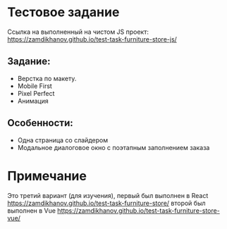 # Тестовое задание

Ссылка на выполненный на чистом JS проект: https://zamdikhanov.github.io/test-task-furniture-store-js/

## Задание:

- Верстка по макету.
- Mobile First
- Pixel Perfect
- Анимация

## Особенности:

- Одна страница со слайдером
- Модальное диалоговое окно с поэтапным заполнением заказа

# Примечание

Это третий вариант (для изучения), первый был выполнен в React https://zamdikhanov.github.io/test-task-furniture-store/
второй был выполнен в Vue https://zamdikhanov.github.io/test-task-furniture-store-vue/
